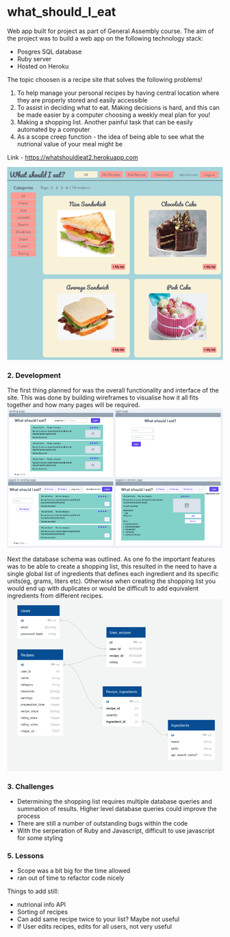 # what_should_I_eat

Web app built for project as part of General Assembly course. The aim of the project was to build a web app on the following technology stack:
- Posgres SQL database
- Ruby server
- Hosted on Heroku

The topic choosen is a recipe site that solves the following problems!
1. To help manage your personal recipes by having central location where they are properly stored and easily accessible
2. To assist in deciding what to eat. Making decisions is hard, and this can be made easier by a computer choosing a weekly meal plan for you!
3. Making a shopping list. Another painful task that can be easily automated by a computer
4. As a scope creep function - the idea of being able to see what the nutrional value of your meal might be

Link - https://whatshouldieat2.herokuapp.com

![alt text](https://raw.githubusercontent.com/StephenDeVaux/what_should_I_eat/main/public/images/website.png)

### 2. Development

The first thing planned for was the overall functionality and interface of the site. This was done by building wireframes to visualise how it all fits together and how many pages will be required. 
![alt text](https://raw.githubusercontent.com/StephenDeVaux/what_should_I_eat/main/public/images/wireframes.png)

Next the database schema was outlined. As one fo the important features was to be able to create a shopping list, this resulted in the need to have a single global list of ingredients that defines each ingredient and its specific units(eg, grams, liters etc). Otherwise when creating the shopping list you would end up with duplicates or would be difficult to add equivalent ingredients from different recipes. 
![alt text](https://raw.githubusercontent.com/StephenDeVaux/what_should_I_eat/main/public/images/databaseSchema.png)

### 3. Challenges
- Determining the shopping list requires multiple database queries and summation of results. Higher level database queries could improve the process
- There are still a number of outstanding bugs within the code
- With the serperation of Ruby and Javascript, difficult to use javascript for some styling

### 5. Lessons
- Scope was a bit big for the time allowed
- ran out of time to refactor code nicely

Things to add still:
 - nutrional info API 
 - Sorting of recipes
 - Can add same recipe twice to your list? Maybe not useful
 - If User edits recipes, edits for all users, not very useful


